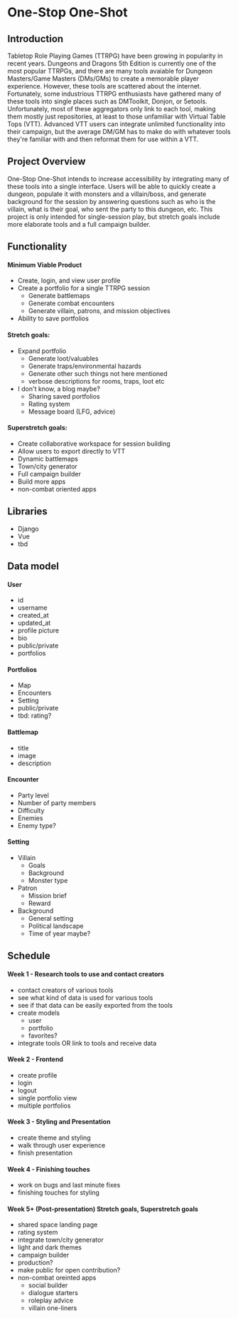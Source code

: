 # One-Stop One-Shot

## Introduction

Tabletop Role Playing Games (TTRPG) have been growing in popularity in recent years. Dungeons and Dragons 5th Edition is currently one of the most popular TTRPGs, and there are many tools avaiable for Dungeon Masters/Game Masters (DMs/GMs) to create a memorable player experience. However, these tools are scattered about the internet. Fortunately, some industrious TTRPG enthusiasts have gathered many of these tools into single places such as DMToolkit, Donjon, or 5etools. Unfortunately, most of these aggregators only link to each tool, making them mostly just repositories, at least to those unfamiliar with Virtual Table Tops (VTT). Advanced VTT users can integrate unlimited functionality into their campaign, but the average DM/GM has to make do with whatever tools they're familiar with and then reformat them for use within a VTT. 

## Project Overview

One-Stop One-Shot intends to increase accessibility by integrating many of these tools into a single interface. Users will be able to quickly create a dungeon, populate it with monsters and a villain/boss, and generate background for the session by answering questions such as who is the villain, what is their goal, who sent the party to this dungeon, etc. This project is only intended for single-session play, but stretch goals include more elaborate tools and a full campaign builder.

## Functionality

#### Minimum Viable Product
- Create, login, and view user profile
- Create a portfolio for a single TTRPG session
    - Generate battlemaps
    - Generate combat encounters
    - Generate villain, patrons, and mission objectives
- Ability to save portfolios

#### Stretch goals:
- Expand portfolio
    - Generate loot/valuables
    - Generate traps/environmental hazards
    - Generate other such things not here mentioned
    - verbose descriptions for rooms, traps, loot etc
- I don't know, a blog maybe?
    - Sharing saved portfolios
    - Rating system
    - Message board (LFG, advice)

#### Superstretch goals:
- Create collaborative workspace for session building
- Allow users to export directly to VTT
- Dynamic battlemaps
- Town/city generator
- Full campaign builder
- Build more apps
- non-combat oriented apps

## Libraries
- Django
- Vue
- tbd

## Data model

#### User
- id
- username
- created_at
- updated_at
- profile picture
- bio
- public/private 
- portfolios

#### Portfolios 
- Map
- Encounters
- Setting
- public/private
- tbd: rating?

#### Battlemap
- title
- image
- description

#### Encounter
- Party level
- Number of party members
- Difficulty
- Enemies
- Enemy type?

#### Setting
- Villain
    - Goals
    - Background
    - Monster type
- Patron
    - Mission brief
    - Reward
- Background
    - General setting
    - Political landscape
    - Time of year maybe? 

## Schedule

#### Week 1 - Research tools to use and contact creators
- contact creators of various tools
- see what kind of data is used for various tools
- see if that data can be easily exported from the tools
- create models
  - user
  - portfolio
  - favorites?
- integrate tools OR link to tools and receive data

#### Week 2 - Frontend
- create profile
- login
- logout
- single portfolio view
- multiple portfolios

#### Week 3 - Styling and Presentation
- create theme and styling
- walk through user experience
- finish presentation

#### Week 4 - Finishing touches
- work on bugs and last minute fixes
- finishing touches for styling

#### Week 5+ (Post-presentation) Stretch goals, Superstretch goals
- shared space landing page
- rating system
- integrate town/city generator
- light and dark themes
- campaign builder
- production? 
- make public for open contribution? 
- non-combat oreinted apps
  - social builder
  - dialogue starters
  - roleplay advice
  - villain one-liners
